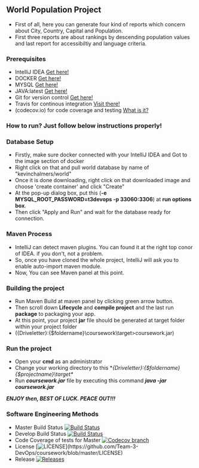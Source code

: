 ## World Population Project
- First of all, here you can generate four kind of reports which concern about City, Country, Capital and Population.
- First three reports are about rankings by descending population values and last report for accessibiltiy and language criteria. 

### Prerequisites
* IntelliJ IDEA [Get here!](https://www.jetbrains.com/)
* DOCKER [Get here!](https://hub.docker.com/)
* MYSQL [Get here!](https://dev.mysql.com/downloads/installer/)
* JAVA:latest [Get here!](https://www.oracle.com/technetwork/java/javase/downloads/index.html)
* Git for version control [Get here!](https://git-scm.com/downloads)
* Travis for continous integration [Visit there!](https://travis-ci.com/)
* (codecov.io) for code coverage and testing [What is it?](https://codecov.io/)

### How to run? Just follow below instructions properly!
### Database Setup
* Firstly, make sure docker connected with your IntelliJ IDEA and Got to the image section of docker
* Right click on that and pull world database by name of "kevinchalmers/world"
* Once it is done downloading, right click on that downloaded image and choose 'create container' and click "Create"
* At the pop-up dialog box, put this (**-e MYSQL_ROOT_PASSWORD=t3devops -p 33060:3306**) at __run options box__. 
* Then click "Apply and Run" and wait for the database ready for connection. 

### Maven Process
* IntelliJ can detect maven plugins. You can found it at the right top conor of IDEA. if you don't, not a problem.
* So, once you have cloned the whole project, IntelliJ will ask you to enable auto-import maven module.
* Now, You can see Maven panel at this point.

### Building the project
* Run Maven Build at maven panel by clicking green arrow button. 
* Then scroll down **Lifecycle** and **compile project** and the last run **package** to packaging your app. 
* At this point, your project **jar** file should be generated at target folder within your project folder
* ({Driveletter}:\{$foldername}\coursework\target>coursework.jar) 

### Run the project 
* Open your **cmd** as an administrator  
* Change your working directory to this **{Driveletter}:\{$foldername}\{$projectname}\target\**
* Run ***coursework.jar*** file by executing this command ***java -jar coursework.jar***


***ENJOY then, BEST OF LUCK. PEACE OUT!!!***


### Software Engineering Methods

- Master Build Status [![Build Status](https://travis-ci.com/Team-3-DevOps/coursework.svg?branch=master)](https://travis-ci.com/Team-3-DevOps/coursework)
- Develop Build Status [![Build Status](https://travis-ci.com/Team-3-DevOps/coursework.svg?branch=master)](https://travis-ci.com/Team-3-DevOps/coursework)
- Code Coverage of tests for Master [![Codecov branch](https://img.shields.io/codecov/c/github/Team-3-DevOps/coursework/master?style=plastic&logo=Codecov)](https://img.shields.io/codecov/c/github/Team-3-DevOps/coursework)
- License [![LICENSE](https://img.shields.io/github/license/Team-3-DevOps/coursework.svg?)](https://github.com/Team-3-DevOps/coursework/blob/master/LICENSE)
- Release [![Releases](https://img.shields.io/github/release/Team-3-DevOps/coursework/all.svg?style=plastic)](https://github.com/Team-3-DevOps/coursework/releases)
